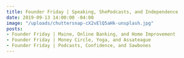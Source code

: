```yaml
---
title: Founder Friday | Speaking, ShePodcasts, and Independence
date: 2019-09-13 14:00:00 -04:00
image: "/uploads/chuttersnap-cX2vElQ5aHk-unsplash.jpg"
posts:
- Founder Friday | Maine, Online Banking, and Home Improvement
- Founder Friday | Money Circle, Yoga, and Assateague
- Founder Friday | Podcasts, Confidence, and Sawbones
---
```


